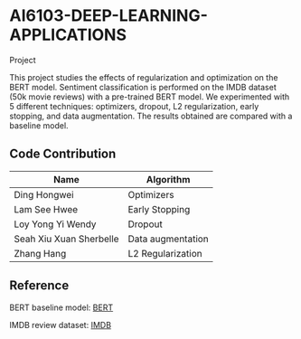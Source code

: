 # AI6103-DEEP-LEARNING-APPLICATIONS
Project

This project studies the effects of regularization and optimization on the BERT model. Sentiment classification is performed on the IMDB dataset (50k movie reviews) with a pre-trained BERT model. We experimented with 5 different techniques: optimizers, dropout, L2 regularization, early stopping, and data  augmentation. The results obtained are compared with a baseline model. 

## Code Contribution
| Name  | Algorithm |
| ------------- | ------------- |
| Ding Hongwei  | Optimizers  |
| Lam See Hwee  | Early Stopping  |
|Loy Yong Yi Wendy|Dropout|
|Seah Xiu Xuan Sherbelle|Data augmentation|
|Zhang Hang|L2 Regularization|

## Reference
BERT baseline model: [BERT](https://www.kaggle.com/code/houssemayed/imdb-sentiment-classification-with-bert/notebook)

IMDB review dataset: [IMDB](https://www.kaggle.com/datasets/lakshmi25npathi/imdb-dataset-of-50k-movie-reviews)
